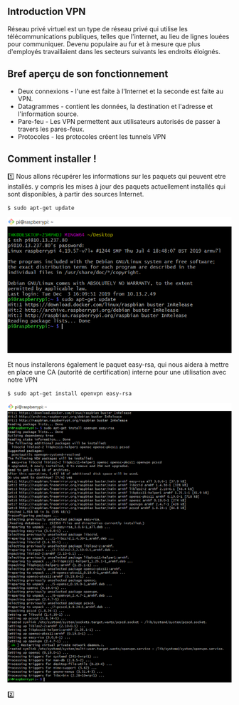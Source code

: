 ## Introduction VPN

Réseau privé virtuel est un type de réseau privé qui utilise les télécommunications publiques, telles que l'internet, au lieu de lignes louées pour communiquer.
Devenu populaire au fur et à mesure que plus d'employés travaillaient dans les secteurs suivants les endroits éloignés.

## Bref aperçu de son fonctionnement

- Deux connexions - l'une est faite à l'Internet et la seconde est faite au VPN.
- Datagrammes - contient les données, la destination et l'adresse et l'information source.
- Pare-feu - Les VPN permettent aux utilisateurs autorisés de passer à travers les pares-feux.
- Protocoles - les protocoles créent les tunnels VPN

## Comment installer !

:one: Nous allons récupérer les informations sur les paquets qui peuvent etre installés. y compris les mises à jour des paquets actuellement installés qui sont disponibles, à partir des sources Internet.
```
$ sudo apt-get update
```
![](pj(1).png)

Et nous installerons également le paquet easy-rsa, qui nous aidera à mettre en place une CA (autorité de certification) interne pour une utilisation avec notre VPN
```
$ sudo apt-get install openvpn easy-rsa
```
![](pj(2).png)

:two:

